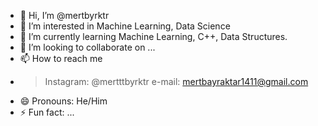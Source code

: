 - 👋 Hi, I’m @mertbyrktr
- 👀 I’m interested in Machine Learning, Data Science
- 🌱 I’m currently learning Machine Learning, C++, Data Structures.
- 💞️ I’m looking to collaborate on ...
- 📫 How to reach me
- > Instagram: @mertttbyrktr
  > e-mail: mertbayraktar1411@gmail.com
- 😄 Pronouns: He/Him
- ⚡ Fun fact: ...

<!---
mertbyrktr/mertbyrktr is a ✨ special ✨ repository because its `README.md` (this file) appears on your GitHub profile.
You can click the Preview link to take a look at your changes.
--->
